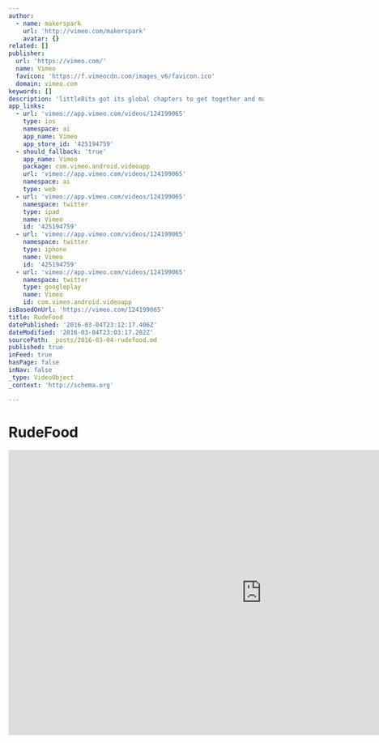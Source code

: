 ```yaml
---
author:
  - name: makerspark
    url: 'http://vimeo.com/makerspark'
    avatar: {}
related: []
publisher:
  url: 'https://vimeo.com/'
  name: Vimeo
  favicon: 'https://f.vimeocdn.com/images_v6/favicon.ico'
  domain: vimeo.com
keywords: []
description: 'littleBits got its global chapters to get together and make things on March 28, 2015. We made music, chopped veggies and spun them around. Watch!'
app_links:
  - url: 'vimeo://app.vimeo.com/videos/124199065'
    type: ios
    namespace: ai
    app_name: Vimeo
    app_store_id: '425194759'
  - should_fallback: 'true'
    app_name: Vimeo
    package: com.vimeo.android.videoapp
    url: 'vimeo://app.vimeo.com/videos/124199065'
    namespace: ai
    type: web
  - url: 'vimeo://app.vimeo.com/videos/124199065'
    namespace: twitter
    type: ipad
    name: Vimeo
    id: '425194759'
  - url: 'vimeo://app.vimeo.com/videos/124199065'
    namespace: twitter
    type: iphone
    name: Vimeo
    id: '425194759'
  - url: 'vimeo://app.vimeo.com/videos/124199065'
    namespace: twitter
    type: googleplay
    name: Vimeo
    id: com.vimeo.android.videoapp
isBasedOnUrl: 'https://vimeo.com/124199065'
title: RudeFood
datePublished: '2016-03-04T23:12:17.406Z'
dateModified: '2016-03-04T23:03:17.282Z'
sourcePath: _posts/2016-03-04-rudefood.md
published: true
inFeed: true
hasPage: false
inNav: false
_type: VideoObject
_context: 'http://schema.org'

---
```

# RudeFood

<iframe src="https://cdn.embedly.com/widgets/media.html?src=https%3A%2F%2Fplayer.vimeo.com%2Fvideo%2F124199065&amp;url=https%3A%2F%2Fvimeo.com%2F124199065&amp;image=http%3A%2F%2Fi.vimeocdn.com%2Fvideo%2F513827324_1280.jpg&amp;key=b7d04c9b404c499eba89ee7072e1c4f7&amp;type=text%2Fhtml&amp;schema=vimeo" width="1000" height="563" scrolling="no" frameborder="0" allowfullscreen="allowfullscreen" style=""></iframe>